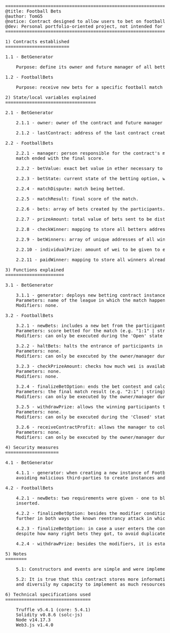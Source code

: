 <pre>==============================================================================================
@title: Football Bets
@author: TomG5
@notice: Contract designed to allow users to bet on football matches scores
@dev: Personal portfolio-oriented project, not intended for deployment and use by businesses
==============================================================================================

1) Contracts established
========================

1.1 - BetGenerator

	Purpose: define its owner and future manager of all betting contests being generated by himself or any assistants through the 'generator' function.

1.2 - FootballBets

	Purpose: receive new bets for a specific football match and in the end distribute the prize 'bowl' equally amongst winners or rewarding the contract's manager in the exception.

2) State/local variables explained
==================================

2.1 - BetGenerator

	2.1.1 - owner: owner of the contract and future manager of all betting options.
	
	2.1.2 - lastContract: address of the last contract created by the generator.

2.2 - FootballBets

	2.2.1 - manager: person responsible for the contract's management, whose duties are to follow-up users participation, halt new bets before the match starts and finalize the betting option after the
	match ended with the final score.

	2.2.2 - betValue: exact bet value in ether necessary to be sent by the user to participate.
	
	2.2.3 - betState: current state of the betting option, which can be Open, Halted or Closed. 
	
	2.2.4 - matchDispute: match being betted.
	
	2.2.5 - matchResult: final score of the match.
	
	2.2.6 - bets: array of bets created by the participants.
	
	2.2.7 - prizeAmount: total value of bets sent to be distributed.
	
	2.2.8 - checkWinner: mapping to store all betters addresses who won the bet. Used to filter unique addresses for further assignment in the betWinners array.
	
	2.2.9 - betWinners: array of unique addresses of all winners.

	2.2.10 - individualPrize: amount of wei to be given to each winning address.
	
	2.2.11 - paidWinner: mapping to store all winners already paid.

3) Functions explained
======================

3.1 - BetGenerator

	3.1.1 - generator: deploys new betting contract instances to be managed.
	Parameters: name of the league in which the match happens and the match itself (e.g. "La Liga", "Barcelona x Real Madrid" | both strings).
	Modifiers: none.
	
3.2 - FootballBets

	3.2.1 - newBets: includes a new bet from the participant in the pool.
	Parameters: score betted for the match (e.g. "1:1" | string).
	Modifiers: can only be executed during the 'Open' state of the bet. 
	
	3.2.2 - haltBets: halts the entrance of participants in the bet by changing the betState.
	Parameters: none.
	Modifiers: can only be executed by the owner/manager during the 'Open' state of the bet.
	
	3.2.3 - checkPrizeAmount: checks how much wei is available for distribuition/payment. 
	Parameters: none.
	Modifiers: none.
		
	3.2.4 - finalizeBetOption: ends the bet contest and calculates the due prizes (winners) or profit (manager) for the respective beneficiaries. 
	Parameters: the final match result (e.g. "2:1" | string).
	Modifiers: can only be executed by the owner/manager during the 'Halted' state of the bet.
	
	3.2.5 - withdrawPrize: allows the winning participants to withdraw their prize.
	Parameters: none.
	Modifiers: can only be executed during the 'Closed' state of the bet.
	
	3.2.6 - receiveContractProfit: allows the manager to collect its profit from the match when no winners were taken.
	Parameters: none.
	Modifiers: can only be executed by the owner/manager during the 'Closed' state of the bet.
	
4) Security measures
====================

4.1 - BetGenerator

	4.1.1 - generator: when creating a new instance of FootballBets, it is given as a parameter the owner variable instead of the sender in order to allow any assistant to create new bet options while
	avoiding malicious third-parties to create instances and manage them to steal the prize.
	
4.2 - FootballBets

	4.2.1 - newBets: two requirements were given - one to block the manager address from participating and a second to validate the bet value before accepting it - so no incompatible bets can be
	inserted.
	
	4.2.2 - finalizeBetOption: besides the modifier conditions, the prize amount destined to the participant winners or the manager is setted to zero before allowing the payments, avoiding
	further in both ways the known reentrancy attack in which the attacker causes a never ending withdraw pattern reexecuting a transfer before it changes the value due to zero. 

	4.2.3 - finalizeBetOption: in case a user enters the contest with duplicated bets, which end up being winners, it was implemented an unique identifier variable to store the winners addresses,
	despite how many right bets they got, to avoid duplicate payments (gas waste) and incorrect calculation of the payable prize amount to each user.
	
	4.2.4 - withdrawPrize: besides the modifiers, it is established before paying the winner that his paid status will become true, to avoid (as another measure) the reentrancy attack mentioned before.
	
5) Notes
========

	5.1: Constructors and events are simple and were implemented following usual behaviour, hence no description is necessary.
	
	5.2: It is true that this contract stores more information than needed and possibly could be written in a more concise manner, but since it's a portfolio project I opted to demonstrate more clearly 
	and diversily my capacity to implement as much resources as possible.

6) Technical specifications used
================================

	Truffle v5.4.1 (core: 5.4.1)
	Solidity v0.8.6 (solc-js)
	Node v14.17.3
	Web3.js v1.4.0
</pre>
